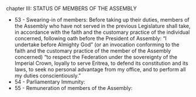 chapter III: STATUS OF MEMBERS OF THE ASSEMBLY

<ul>
			<li>53 - Swearing-in of members: Before taking up their duties, members of the Assembly who have not served in the previous Legislature shall take, in accordance with the faith and the customary practice of the individual concerned, following oath before the President of Assembly:
“I undertake before Almighty God” (or an invocation conforming to the faith and the customary practice of the member of the Assembly concerned) “to respect the Federation under the sovereignty of the Imperial Crown, loyally to serve Eritrea, to defend its constitution and its laws, to seek no personal advantage from my office, and to perform all my duties conscientiously.”<ul>
			</ul></li>			<li>54 - Parliamentary Immunity: <ul>
			</ul></li>			<li>55 - Remuneration of members of the Assembly: <ul>
			</ul></li></ul>